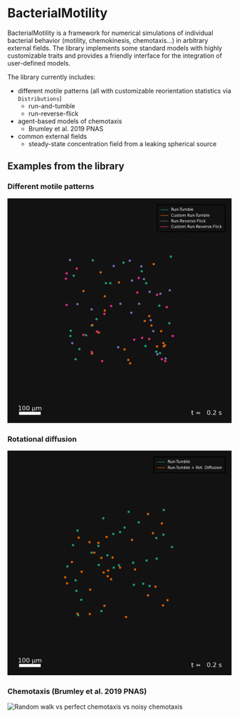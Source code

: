 # BacterialMotility

BacterialMotility is a framework for numerical simulations of individual bacterial behavior (motility, chemokinesis, chemotaxis...) in arbitrary external fields.
The library implements some standard models with highly customizable traits and provides a friendly interface for the integration of user-defined models.

The library currently includes:
- different motile patterns (all with customizable reorientation statistics via `Distributions`)
    * run-and-tumble
    * run-reverse-flick
- agent-based models of chemotaxis
    * Brumley et al. 2019 PNAS
- common external fields
    * steady-state concentration field from a leaking spherical source


## Examples from the library
### Different motile patterns
![A simple simulation with different motile patterns](https://github.com/mastrof/BacterialMotility/blob/main/scripts/simple.gif)
### Rotational diffusion
![Run-tumble motility with and without rotational diffusion](https://github.com/mastrof/BacterialMotility/blob/main/scripts/rotational-diffusion.gif)
### Chemotaxis (Brumley et al. 2019 PNAS)
![Random walk vs perfect chemotaxis vs noisy chemotaxis](https://github.com/mastrof/BacterialMotility/blob/main/scripts/brumley.gif)
